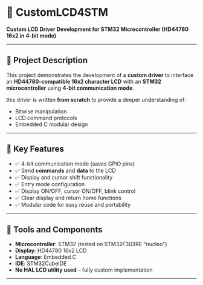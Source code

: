 # 📘 CustomLCD4STM

**Custom LCD Driver Development for STM32 Microcontroller (HD44780 16x2 in 4-bit mode)**

---

## 📝 Project Description

This project demonstrates the development of a **custom driver** to interface an **HD44780-compatible 16x2 character LCD** with an **STM32 microcontroller** using **4-bit communication mode**. 

this driver is written **from scratch** to provide a deeper understanding of:

- Bitwise manipulation  
- LCD command protocols  
- Embedded C modular design  

---

## 🎯 Key Features

- ✅ 4-bit communication mode (saves GPIO pins)  
- ✅ Send **commands** and **data** to the LCD  
- ✅ Display and cursor shift functionality  
- ✅ Entry mode configuration  
- ✅ Display ON/OFF, cursor ON/OFF, blink control  
- ✅ Clear display and return home functions  
- ✅ Modular code for easy reuse and portability

---

## 🧰 Tools and Components

- **Microcontroller**: STM32 (tested on STM32F303RE "nucleo")  
- **Display**: HD44780 16x2 LCD
- **Language**: Embedded C  
- **IDE**: STM32CubeIDE
- **No HAL LCD utility used** – fully custom implementation

---
